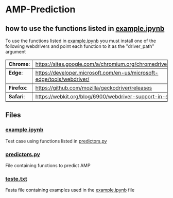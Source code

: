 # AMP-Prediction

## how to use the functions listed in [example.ipynb](https://github.com/Danielmoraisg/AMP-Prediction/blob/main/example.ipynb)

To use the functions listed in [example.ipynb](https://github.com/Danielmoraisg/AMP-Prediction/blob/main/example.ipynb) you must install one of the following webdrivers and point each function to it as the "driver_path" argument

<table border="1" class="docutils">
<colgroup>
<col width="16%">
<col width="84%">
</colgroup>
<tbody valign="top">
<tr class="row-odd"><td><strong>Chrome</strong>:</td>
<td><a class="reference external" href="https://sites.google.com/a/chromium.org/chromedriver/downloads">https://sites.google.com/a/chromium.org/chromedriver/downloads</a></td>
</tr>
<tr class="row-even"><td><strong>Edge</strong>:</td>
<td><a class="reference external" href="https://developer.microsoft.com/en-us/microsoft-edge/tools/webdriver/">https://developer.microsoft.com/en-us/microsoft-edge/tools/webdriver/</a></td>
</tr>
<tr class="row-odd"><td><strong>Firefox</strong>:</td>
<td><a class="reference external" href="https://github.com/mozilla/geckodriver/releases">https://github.com/mozilla/geckodriver/releases</a></td>
</tr>
<tr class="row-even"><td><strong>Safari</strong>:</td>
<td><a class="reference external" href="https://webkit.org/blog/6900/webdriver-support-in-safari-10/">https://webkit.org/blog/6900/webdriver-support-in-safari-10/</a></td>
</tr>
</tbody>
</table>

## Files

### [example.ipynb](https://github.com/Danielmoraisg/AMP-Prediction/blob/main/example.ipynb)

Test case using functions listed in [predictors.py](https://github.com/Danielmoraisg/AMP-Prediction/blob/main/predictors.py)

### [predictors.py](https://github.com/Danielmoraisg/AMP-Prediction/blob/main/predictors.py)

File containing functions to predict AMP

### [teste.txt](https://github.com/Danielmoraisg/AMP-Prediction/blob/main/teste.txt)

Fasta file containing examples used in the [example.ipynb](https://github.com/Danielmoraisg/AMP-Prediction/blob/main/example.ipynb) file
